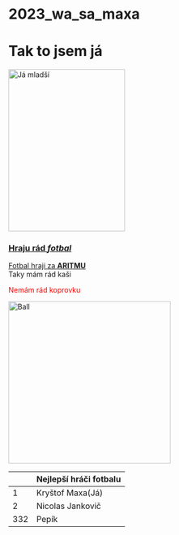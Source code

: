 # 2023_wa_sa_maxa
<!-- <html> -->
<!-- <head> -->
<!-- <style>  -->
<!--      p1  {   -->
<!--        color: red;  -->
<!--        font-family: verdana;  -->
<!--      }   -->
<!-- </style>  -->
<!--  </head> -->
<!-- <body> -->


<h1>Tak to jsem já</h1>

<a href="https://www.fkdukla.cz/hrac.asp?id=Krystof-Maxa-622&sezona=2014&kategorie=U8"><img src="https://www.fkdukla.cz/foto//hraci/1314/mladez/maxa_krystof.jpg" alt="Já mladší" width="230" height="320">

 <h3>Hraju rád <i>fotbal</i></h3>

  <p>Fotbal hraji za <a href = "https://www.aritma.cz/"><b>ARITMU</b></a> <br> Taky mám rád kaši</p>

  <p1 style="color:red;">Nemám rád koprovku</p1> 
 
<img src="https://cdn.pixabay.com/photo/2013/07/13/10/51/football-157930_1280.png" alt="Ball" width="320" height="320">

<!--  </body> -->

|     | Nejlepší hráči fotbalu |
|-----|------------------------|
| 1   | Kryštof Maxa(Já)       |
| 2   | Nicolas Jankovič       |  
| 332 | Pepík                  |   
<!--  </html> -->
